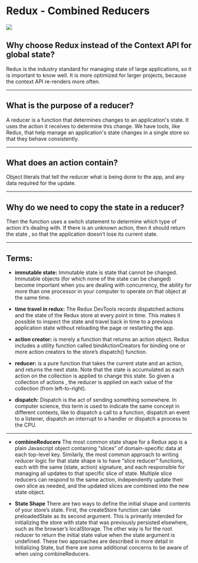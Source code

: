 # Redux - Combined Reducers


![](https://res.cloudinary.com/practicaldev/image/fetch/s--lagavvso--/c_imagga_scale,f_auto,fl_progressive,h_900,q_auto,w_1600/https://dev-to-uploads.s3.amazonaws.com/i/gv3ypw62p54qeawyu6ac.png)


## Why choose Redux instead of the Context API for global state?

Redux is the industry standard for managing state of large applications, so it is important to know well. It is more optimized for larger projects, because the context API re-renders more often.

_____________________

## What is the purpose of a reducer?

A reducer is a function that determines changes to an application's state. It uses the action it receives to determine this change. We have tools, like Redux, that help manage an application's state changes in a single store so that they behave consistently.

______________________

## What does an action contain?

Object literals that tell the reducer what is being done to the app, and any data required for the update.

___________________

## Why do we need to copy the state in a reducer?

Then the function uses a switch statement to determine which type of action it’s dealing with. If there is an unknown action, then it should return the state , so that the application doesn’t lose its current state.

________________________

## Terms:

* **immutable state:** Immutable state is state that cannot be changed. Immutable objects (for which none of the state can be changed) become important when you are dealing with concurrency, the ability for more than one processor in your computer to operate on that object at the same time.

* **time travel in redux:** The Redux DevTools records dispatched actions and the state of the Redux store at every point in time. This makes it possible to inspect the state and travel back in time to a previous application state without reloading the page or restarting the app.

* **action creator:** is merely a function that returns an action object. Redux includes a utility function called bindActionCreators for binding one or more action creators to the store’s dispatch() function.

* **reducer:** is a pure function that takes the current state and an action, and returns the next state. Note that the state is accumulated as each action on the collection is applied to change this state. So given a collection of actions , the reducer is applied on each value of the collection (from left-to-right).

* **dispatch:** Dispatch is the act of sending something somewhere. In computer science, this term is used to indicate the same concept in different contexts, like to dispatch a call to a function, dispatch an event to a listener, dispatch an interrupt to a handler or dispatch a process to the CPU.

___________________

* **combineReducers** The most common state shape for a Redux app is a plain Javascript object containing “slices” of domain-specific data at each top-level key. Similarly, the most common approach to writing reducer logic for that state shape is to have “slice reducer” functions, each with the same (state, action) signature, and each responsible for managing all updates to that specific slice of state. Multiple slice reducers can respond to the same action, independently update their own slice as needed, and the updated slices are combined into the new state object.

* **State Shape** There are two ways to define the initial shape and contents of your store’s state. First, the createStore function can take preloadedState as its second argument. This is primarily intended for initializing the store with state that was previously persisted elsewhere, such as the browser’s localStorage. The other way is for the root reducer to return the initial state value when the state argument is undefined. These two approaches are described in more detail in Initializing State, but there are some additional concerns to be aware of when using combineReducers.

